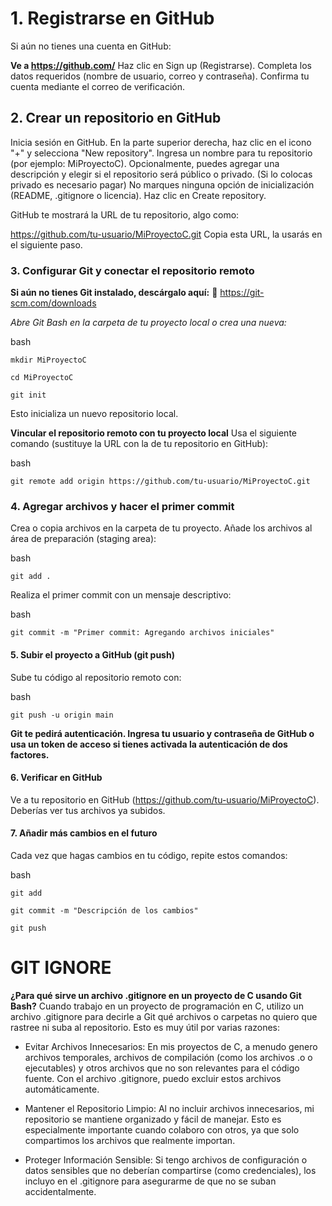  # 1. Registrarse en GitHub
Si aún no tienes una cuenta en GitHub:

**Ve a https://github.com/**
Haz clic en Sign up (Registrarse).
Completa los datos requeridos (nombre de usuario, correo y contraseña).
Confirma tu cuenta mediante el correo de verificación.

## 2. Crear un repositorio en GitHub
Inicia sesión en GitHub.
En la parte superior derecha, haz clic en el icono "+" y selecciona "New repository".
Ingresa un nombre para tu repositorio (por ejemplo: MiProyectoC).
Opcionalmente, puedes agregar una descripción y elegir si el repositorio será público o privado.
(Si lo colocas privado es necesario pagar)
No marques ninguna opción de inicialización (README, .gitignore o licencia).
Haz clic en Create repository.

GitHub te mostrará la URL de tu repositorio, algo como:

https://github.com/tu-usuario/MiProyectoC.git
Copia esta URL, la usarás en el siguiente paso.

### 3. Configurar Git y conectar el repositorio remoto
**Si aún no tienes Git instalado, descárgalo aquí:**
🔗 https://git-scm.com/downloads

*Abre Git Bash en la carpeta de tu proyecto local o crea una nueva:*

bash

```
mkdir MiProyectoC
```
```
cd MiProyectoC
```
```
git init
```

Esto inicializa un nuevo repositorio local.

**Vincular el repositorio remoto con tu proyecto local**
Usa el siguiente comando (sustituye la URL con la de tu repositorio en GitHub):

bash

```
git remote add origin https://github.com/tu-usuario/MiProyectoC.git
```

### 4. Agregar archivos y hacer el primer commit
Crea o copia archivos en la carpeta de tu proyecto.
Añade los archivos al área de preparación (staging area):

bash

```
git add .
```
Realiza el primer commit con un mensaje descriptivo:

bash
```
git commit -m "Primer commit: Agregando archivos iniciales"
``` 

#### 5. Subir el proyecto a GitHub (git push)
Sube tu código al repositorio remoto con:

bash


```
git push -u origin main
```

**Git te pedirá autenticación. Ingresa tu usuario y contraseña de GitHub o usa un token de acceso si tienes activada la autenticación de dos factores.**

#### 6. Verificar en GitHub

Ve a tu repositorio en GitHub (https://github.com/tu-usuario/MiProyectoC).
Deberías ver tus archivos ya subidos.

#### 7. Añadir más cambios en el futuro
Cada vez que hagas cambios en tu código, repite estos comandos:

bash

```
git add 
```
```
git commit -m "Descripción de los cambios"
```
```
git push 
```

# GIT IGNORE
 **¿Para qué sirve un archivo .gitignore en un proyecto de C usando Git Bash?**
Cuando trabajo en un proyecto de programación en C, utilizo un archivo .gitignore para decirle a Git qué archivos o carpetas no quiero que rastree ni suba al repositorio. Esto es muy útil por varias razones:

- Evitar Archivos Innecesarios: En mis proyectos de C, a menudo genero archivos temporales, archivos de compilación (como los archivos .o o ejecutables) y otros archivos que no son relevantes para el código fuente. Con el archivo .gitignore, puedo excluir estos archivos automáticamente.

- Mantener el Repositorio Limpio: Al no incluir archivos innecesarios, mi repositorio se mantiene organizado y fácil de manejar. Esto es especialmente importante cuando colaboro con otros, ya que solo compartimos los archivos que realmente importan.

- Proteger Información Sensible: Si tengo archivos de configuración o datos sensibles que no deberían compartirse (como credenciales), los incluyo en el .gitignore para asegurarme de que no se suban accidentalmente.





